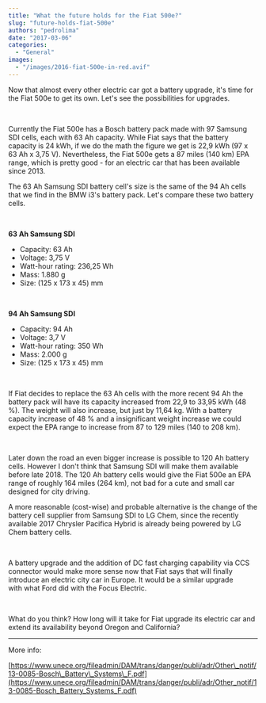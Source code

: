 ```yaml
---
title: "What the future holds for the Fiat 500e?"
slug: "future-holds-fiat-500e"
authors: "pedrolima"
date: "2017-03-06"
categories:
  - "General"
images:
  - "/images/2016-fiat-500e-in-red.avif"
---
```


Now that almost every other electric car got a battery upgrade, it's time for the Fiat 500e to get its own. Let's see the possibilities for upgrades.

 

Currently the Fiat 500e has a Bosch battery pack made with 97 Samsung SDI cells, each with 63 Ah capacity. While Fiat says that the battery capacity is 24 kWh, if we do the math the figure we get is 22,9 kWh (97 x 63 Ah x 3,75 V). Nevertheless, the Fiat 500e gets a 87 miles (140 km) EPA range, which is pretty good - for an electric car that has been available since 2013.

The 63 Ah Samsung SDI battery cell's size is the same of the 94 Ah cells that we find in the BMW i3's battery pack. Let's compare these two battery cells.

 

**63 Ah Samsung SDI**

- Capacity: 63 Ah
- Voltage: 3,75 V
- Watt-hour rating: 236,25 Wh
- Mass: 1.880 g
- Size: (125 x 173 x 45) mm

 

**94 Ah Samsung SDI**

- Capacity: 94 Ah
- Voltage: 3,7 V
- Watt-hour rating: 350 Wh
- Mass: 2.000 g
- Size: (125 x 173 x 45) mm

 

If Fiat decides to replace the 63 Ah cells with the more recent 94 Ah the battery pack will have its capacity increased from 22,9 to 33,95 kWh (48 %). The weight will also increase, but just by 11,64 kg. With a battery capacity increase of 48 % and a insignificant weight increase we could expect the EPA range to increase from 87 to 129 miles (140 to 208 km).

 

Later down the road an even bigger increase is possible to 120 Ah battery cells. However I don't think that Samsung SDI will make them available before late 2018. The 120 Ah battery cells would give the Fiat 500e an EPA range of roughly 164 miles (264 km), not bad for a cute and small car designed for city driving.

A more reasonable (cost-wise) and probable alternative is the change of the battery cell supplier from Samsung SDI to LG Chem, since the recently available 2017 Chrysler Pacifica Hybrid is already being powered by LG Chem battery cells.

 

A battery upgrade and the addition of DC fast charging capability via CCS connector would make more sense now that Fiat says that will finally introduce an electric city car in Europe. It would be a similar upgrade with what Ford did with the Focus Electric.

 

What do you think? How long will it take for Fiat upgrade its electric car and extend its availability beyond Oregon and California?

---

More info:

[https://www.unece.org/fileadmin/DAM/trans/danger/publi/adr/Other\_notif/13-0085-Bosch\_Battery\_Systems\_F.pdf](https://www.unece.org/fileadmin/DAM/trans/danger/publi/adr/Other_notif/13-0085-Bosch_Battery_Systems_F.pdf)
